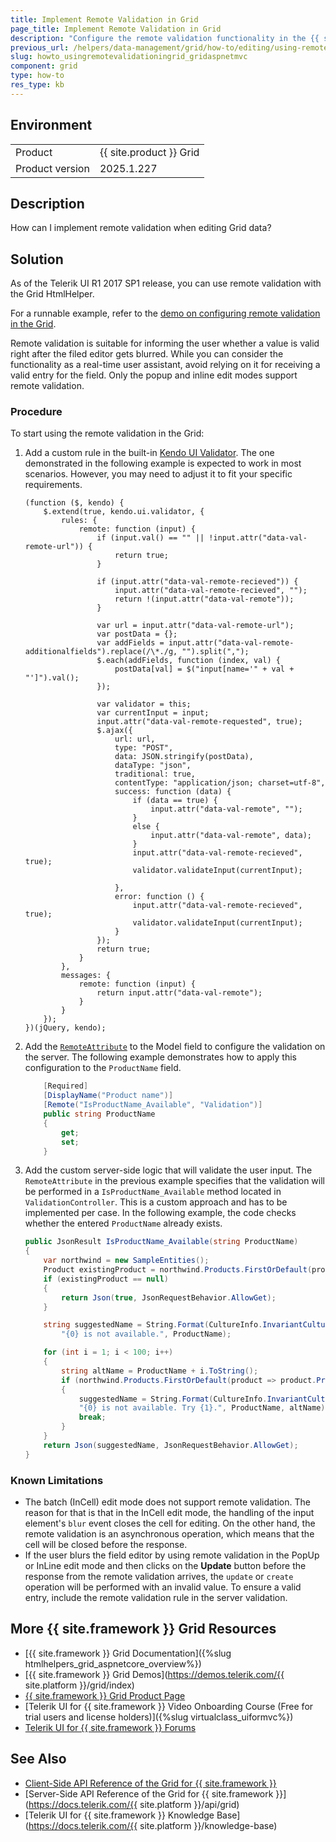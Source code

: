 ```yaml
---
title: Implement Remote Validation in Grid
page_title: Implement Remote Validation in Grid
description: "Configure the remote validation functionality in the {{ site.product }} Grid in ASP.NET MVC applications."
previous_url: /helpers/data-management/grid/how-to/editing/using-remote-validation-in-grid, /html-helpers/data-management/grid/how-to/editing/using-remote-validation-in-grid
slug: howto_usingremotevalidationingrid_gridaspnetmvc
component: grid
type: how-to
res_type: kb
---
```


## Environment

<table>
 <tr>
  <td>Product</td>
  <td>{{ site.product }} Grid</td>
 </tr>
 <tr>
  <td>Product version</td>
  <td>2025.1.227</td>
 </tr>
</table>

## Description

How can I implement remote validation when editing Grid data?

## Solution

As of the Telerik UI R1 2017 SP1 release, you can use remote validation with the Grid HtmlHelper.

For a runnable example, refer to the [demo on configuring remote validation in the Grid](https://demos.telerik.com/aspnet-mvc/grid/editing-remote-validation).

Remote validation is suitable for informing the user whether a value is valid right after the filed editor gets blurred. While you can consider the functionality as a real-time user assistant, avoid relying on it for receiving a valid entry for the field. Only the popup and inline edit modes support remote validation.

### Procedure

To start using the remote validation in the Grid:

1. Add a custom rule in the built-in [Kendo UI Validator](https://docs.telerik.com/kendo-ui/controls/validator/overview). The one demonstrated in the following example is expected to work in most scenarios. However, you may need to adjust it to fit your specific requirements.

    ```JS
    (function ($, kendo) {
        $.extend(true, kendo.ui.validator, {
            rules: {
                remote: function (input) {
                    if (input.val() == "" || !input.attr("data-val-remote-url")) {
                        return true;
                    }

                    if (input.attr("data-val-remote-recieved")) {
                        input.attr("data-val-remote-recieved", "");
                        return !(input.attr("data-val-remote"));
                    }

                    var url = input.attr("data-val-remote-url");
                    var postData = {};
                    var addFields = input.attr("data-val-remote-additionalfields").replace(/\*./g, "").split(",");
                    $.each(addFields, function (index, val) {
                        postData[val] = $("input[name='" + val + "']").val();
                    });

                    var validator = this;
                    var currentInput = input;
                    input.attr("data-val-remote-requested", true);
                    $.ajax({
                        url: url,
                        type: "POST",
                        data: JSON.stringify(postData),
                        dataType: "json",
                        traditional: true,
                        contentType: "application/json; charset=utf-8",
                        success: function (data) {
                            if (data == true) {
                                input.attr("data-val-remote", "");
                            }
                            else {
                                input.attr("data-val-remote", data);
                            }
                            input.attr("data-val-remote-recieved", true);
                            validator.validateInput(currentInput);

                        },
                        error: function () {
                            input.attr("data-val-remote-recieved", true);
                            validator.validateInput(currentInput);
                        }
                    });
                    return true;
                }
            },
            messages: {
                remote: function (input) {
                    return input.attr("data-val-remote");
                }
            }
        });
    })(jQuery, kendo);
    ```

1. Add the [`RemoteAttribute`](https://msdn.microsoft.com/en-us/library/system.web.mvc.remoteattribute(v=vs.98).aspx) to the Model field to configure the validation on the server. The following example demonstrates how to apply this configuration to the `ProductName` field.

    ```C#
        [Required]
        [DisplayName("Product name")]
        [Remote("IsProductName_Available", "Validation")]
        public string ProductName
        {
            get;
            set;
        }
    ```

1. Add the custom server-side logic that will validate the user input. The `RemoteAttribute` in the previous example specifies that the validation will be performed in a `IsProductName_Available` method located in `ValidationController`. This is a custom approach and has to be implemented per case. In the following example, the code checks whether the entered `ProductName` already exists.

    ```C#
    public JsonResult IsProductName_Available(string ProductName)
    {
        var northwind = new SampleEntities();
        Product existingProduct = northwind.Products.FirstOrDefault(product => product.ProductName == ProductName);
        if (existingProduct == null)
        {
            return Json(true, JsonRequestBehavior.AllowGet);
        }

        string suggestedName = String.Format(CultureInfo.InvariantCulture,
            "{0} is not available.", ProductName);

        for (int i = 1; i < 100; i++)
        {
            string altName = ProductName + i.ToString();
            if (northwind.Products.FirstOrDefault(product => product.ProductName == altName) == null)
            {
                suggestedName = String.Format(CultureInfo.InvariantCulture,
                "{0} is not available. Try {1}.", ProductName, altName);
                break;
            }
        }
        return Json(suggestedName, JsonRequestBehavior.AllowGet);
    }
    ```

### Known Limitations

* The batch (InCell) edit mode does not support remote validation. The reason for that is that in the InCell edit mode, the handling of the input element's `blur` event closes the cell for editing. On the other hand, the remote validation is an asynchronous operation, which means that the cell will be closed before the response.
* If the user blurs the field editor by using remote validation in the PopUp or InLine edit mode and then clicks on the **Update** button before the response from the remote validation arrives, the `update` or `create` operation will be performed with an invalid value. To ensure a valid entry, include the remote validation rule in the server validation.

## More {{ site.framework }} Grid Resources

* [{{ site.framework }} Grid Documentation]({%slug htmlhelpers_grid_aspnetcore_overview%})
* [{{ site.framework }} Grid Demos](https://demos.telerik.com/{{ site.platform }}/grid/index)
* [{{ site.framework }} Grid Product Page](https://www.telerik.com/aspnet-mvc/grid)
* [Telerik UI for {{ site.framework }} Video Onboarding Course (Free for trial users and license holders)]({%slug virtualclass_uiformvc%})
* [Telerik UI for {{ site.framework }} Forums](https://www.telerik.com/forums/aspnet-mvc)

## See Also

* [Client-Side API Reference of the Grid for {{ site.framework }}](https://docs.telerik.com/kendo-ui/api/javascript/ui/grid)
* [Server-Side API Reference of the Grid for {{ site.framework }}](https://docs.telerik.com/{{ site.platform }}/api/grid)
* [Telerik UI for {{ site.framework }} Knowledge Base](https://docs.telerik.com/{{ site.platform }}/knowledge-base)
